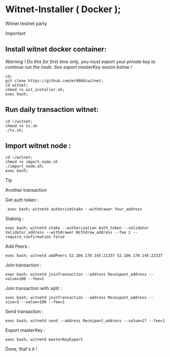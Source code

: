 # Witnet-Installer ( Docker );
Witnet testnet party

> [!IMPORTANT]
> ## Install witnet docker container:
> 
> *Warning ! Do this for first time only, you must export your private key to continue run the node. See export masterKey sesion below !*
> ```
> cd;
> git clone https://github.com/mr9868/witnet;
> cd witnet;
> chmod +x wit_installer.sh;
> exec bash;
> ```
> 
> ## Run daily transaction witnet:
> ```
> cd ~/witnet;
> chmod +x tx.sh
> ./tx.sh;
> ```
> ## Import witnet node :
> ```
> cd ~/witnet;
> chmod +x import_node.sh
> ./import_node.sh;
> exec bash;
> ```



> [!TIP]
> Another transaction
>
> Get auth token :
> ```
>  exec bash; witnetd authorizeStake --withdrawer Your_address
>  ```
> Staking :
>  ```
> exec bash; witnetd stake --authorization Auth_token --validator Validator_address --withdrawer Withdraw_address --fee 2 --require_confirmation false
>  ```
> Add Peers :
>  ```
> exec bash; witnetd addPeers 52.166.178.145:21337 52.166.178.145:22337
>   ```
> Join transaction :
>  ```
> exec bash; witnetd joinTransaction --address Receipant_address --value=100 --fee=1
>  ```
> Join transaction with split :
>  ```
> exec bash; witnetd joinTransaction --address Receipant_address --size=3 --value=100 --fee=1
>  ```
> Send transaction :
>  ```
>  exec bash; witnetd send --address Receipant_address --value=17 --fee=1
>  ```
> Export masterKey :
> ```
> exec bash; witnetd masterKeyExport
> ```
>
Done, that's it !
